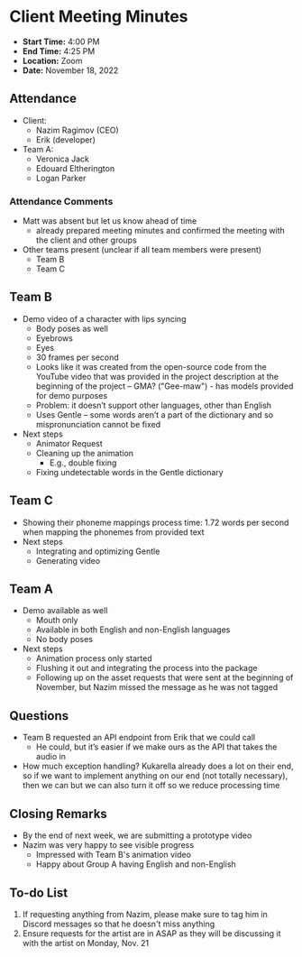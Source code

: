 # Client Meeting Minutes

- **Start Time:** 4:00 PM
- **End Time:** 4:25 PM
- **Location:** Zoom
- **Date:** November 18, 2022

## Attendance

- Client:
  - Nazim Ragimov (CEO)
  - Erik (developer)
- Team A:
  - Veronica Jack
  - Edouard Eltherington
  - Logan Parker

### Attendance Comments

- Matt was absent but let us know ahead of time
  - already prepared meeting minutes and confirmed the meeting with the client and other groups
- Other teams present (unclear if all team members were present)
  - Team B
  - Team C

## Team B

- Demo video of a character with lips syncing
  - Body poses as well
  - Eyebrows
  - Eyes
  - 30 frames per second
  - Looks like it was created from the open-source code from the YouTube video that was provided in the project
description at the beginning of the project – GMA? ("Gee-maw") - has models provided for demo purposes
  - Problem: it doesn’t support other languages, other than English
  - Uses Gentle – some words aren’t a part of the dictionary and so mispronunciation cannot be fixed
- Next steps
  - Animator Request
  - Cleaning up the animation
    - E.g., double fixing
  - Fixing undetectable words in the Gentle dictionary

## Team C

- Showing their phoneme mappings process time: 1.72 words per second when mapping the phonemes from provided text
- Next steps
  - Integrating and optimizing Gentle
  - Generating video

## Team A

- Demo available as well
  - Mouth only
  - Available in both English and non-English languages
  - No body poses
- Next steps
  - Animation process only started
  - Flushing it out and integrating the process into the package
  - Following up on the asset requests that were sent at the beginning of November, but Nazim missed the message as
  he was not tagged

## Questions

- Team B requested an API endpoint from Erik that we could call
  - He could, but it’s easier if we make ours as the API that takes the audio in
- How much exception handling? Kukarella already does a lot on their end, so if we want to implement anything on our end
(not totally necessary), then we can but we can also turn it off so we reduce processing time

## Closing Remarks

- By the end of next week, we are submitting a prototype video
- Nazim was very happy to see visible progress
  - Impressed with Team B's animation video
  - Happy about Group A having English and non-English

## To-do List

1. If requesting anything from Nazim, please make sure to tag him in Discord messages so that he doesn't miss anything
2. Ensure requests for the artist are in ASAP as they will be discussing it with the artist on Monday, Nov. 21
